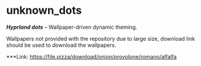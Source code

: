 # unknown_dots
___Hyprland dots___ – Wallpaper-driven dynamic theming.

Wallpapers not provided with the repository due to large size, download link should be used to download the wallpapers.



***Link: https://file.pizza/download/onion/provolone/romano/alfalfa
